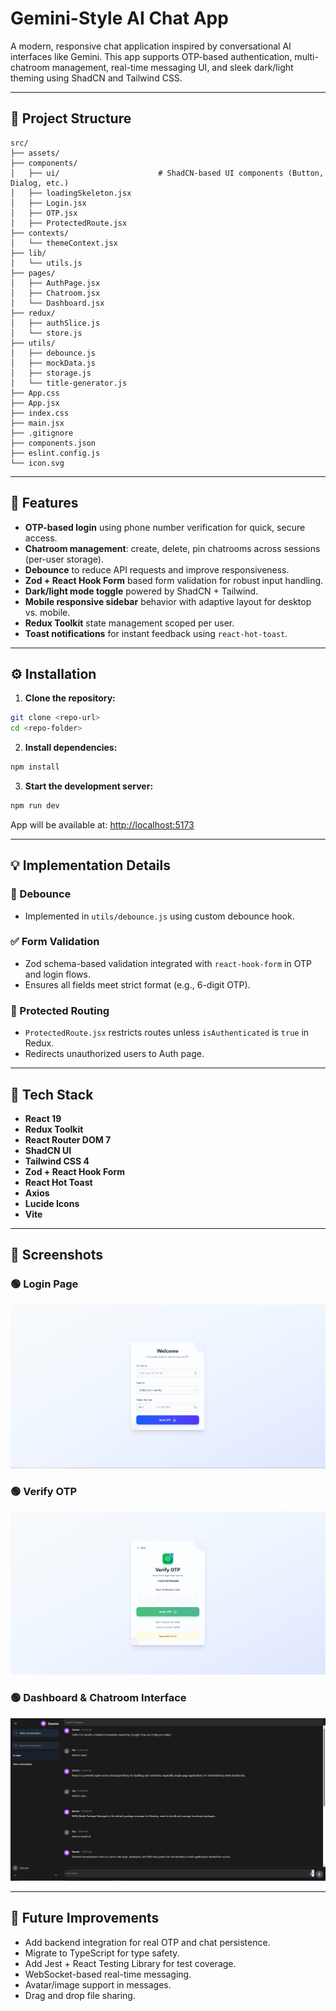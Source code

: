 # Gemini-Style AI Chat App

A modern, responsive chat application inspired by conversational AI interfaces like Gemini. This app supports OTP-based authentication, multi-chatroom management, real-time messaging UI, and sleek dark/light theming using ShadCN and Tailwind CSS.

---

## 📁 Project Structure

```plaintext
src/
├── assets/
├── components/
│   ├── ui/                      # ShadCN-based UI components (Button, Dialog, etc.)
│   ├── loadingSkeleton.jsx
│   ├── Login.jsx
│   ├── OTP.jsx
│   ├── ProtectedRoute.jsx
├── contexts/
│   └── themeContext.jsx
├── lib/
│   └── utils.js
├── pages/
│   ├── AuthPage.jsx
│   ├── Chatroom.jsx
│   └── Dashboard.jsx
├── redux/
│   ├── authSlice.js
│   └── store.js
├── utils/
│   ├── debounce.js
│   ├── mockData.js
│   ├── storage.js
│   └── title-generator.js
├── App.css
├── App.jsx
├── index.css
├── main.jsx
├── .gitignore
├── components.json
├── eslint.config.js
└── icon.svg
```

---

## 🚀 Features

- **OTP-based login** using phone number verification for quick, secure access.
- **Chatroom management**: create, delete, pin chatrooms across sessions (per-user storage).
- **Debounce** to reduce API requests and improve responsiveness.
- **Zod + React Hook Form** based form validation for robust input handling.
- **Dark/light mode toggle** powered by ShadCN + Tailwind.
- **Mobile responsive sidebar** behavior with adaptive layout for desktop vs. mobile.
- **Redux Toolkit** state management scoped per user.
- **Toast notifications** for instant feedback using `react-hot-toast`.

---

## ⚙️ Installation

1. **Clone the repository:**

```bash
git clone <repo-url>
cd <repo-folder>
```

2. **Install dependencies:**

```bash
npm install
```

3. **Start the development server:**

```bash
npm run dev
```

App will be available at: [http://localhost:5173](http://localhost:5173)

---

## 💡 Implementation Details

### 🔄 Debounce
- Implemented in `utils/debounce.js` using custom debounce hook.

### ✅ Form Validation
- Zod schema-based validation integrated with `react-hook-form` in OTP and login flows.
- Ensures all fields meet strict format (e.g., 6-digit OTP).

### 🔐 Protected Routing
- `ProtectedRoute.jsx` restricts routes unless `isAuthenticated` is `true` in Redux.
- Redirects unauthorized users to Auth page.

---

## 🧩 Tech Stack

- **React 19**
- **Redux Toolkit**
- **React Router DOM 7**
- **ShadCN UI** 
- **Tailwind CSS 4**
- **Zod + React Hook Form**
- **React Hot Toast**
- **Axios**
- **Lucide Icons**
- **Vite** 

---

## 📸 Screenshots

### 🟢 Login Page

![Login Page](public/Screenshots/Screenshot2.png)

### 🟢 Verify OTP

![Verify OTP](public/Screenshots/Screenshot3.png)

### 🟢 Dashboard & Chatroom Interface 

![Dashboard & Chatroom Interface](public/Screenshots/Screenshot1.png)

---

## 🔮 Future Improvements

- Add backend integration for real OTP and chat persistence.
- Migrate to TypeScript for type safety.
- Add Jest + React Testing Library for test coverage.
- WebSocket-based real-time messaging.
- Avatar/image support in messages.
- Drag and drop file sharing.
